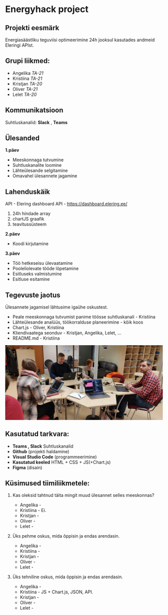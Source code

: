 # Energyhack project

## Projekti eesmärk
Energiasäästliku teguviisi optimeerimine 24h jooksul kasutades andmeid Eleringi APIst.

## Grupi liikmed:
- Angelika _TA-21_
- Kristiina _TA-21_
- Kristjan _TA-20_
- Oliver _TA-21_
- Lelet _TA-20_

## Kommunikatsioon
Suhtluskanalid: 
**Slack** , 
**Teams**

## Ülesanded
**1.päev**
- Meeskonnaga tutvumine
- Suhtluskanalite loomine
- Lähteülesande selgitamine
- Omavahel ülesannete jagamine


## Lahenduskäik

API - Elering dashboard API - https://dashboard.elering.ee/
1. 24h hindade array
2. chartJS graafik
3. teavitussüsteem


**2.päev**
- Koodi kirjutamine 


**3.päev**
- Töö hetkeseisu ülevaatamine
- Pooleliolevate tööde lõpetamine
- Esitluseks valmistumine
- Esitluse esitamine


## Tegevuste jaotus
Ülesannete jagamisel lähtusime igaühe oskustest.

- Peale meeskonnaga tutvumist panime töösse suhtluskanali - Kristiina  
- Lähteülesande analüüs, töökorralduse planeerimine - kõik koos
- Chart.js - Oliver, Kristiina
- Kliendivaatega seonduv - Kristjan, Angelika, Lelet, ...
- README.md - Kristiina 

![energy_hack_team2.jpg](https://github.com/oliverounaid/energyhack-project/blob/main/Images/energy_hack_team2.jpg)



## Kasutatud tarkvara:
* **Teams , Slack** Suhtluskanalid 
* **Github** (projekti haldamine)
* **Visual Studio Code** (programmeerimine)
* **Kasutatud keeled** HTML + CSS + JS(+Chart.js)
* **Figma** (disain)

## Küsimused tiimiliikmetele: 
1. Kas oleksid tahtnud täita mingit muud ülesannet selles meeskonnas?
    * Angelika -
    * Kristiina - Ei.
    * Kristjan -
    * Oliver -
    * Lelet - 
  

2. Üks pehme oskus, mida õppisin ja endas arendasin.
    * Angelika -
    * Kristiina - 
    * Kristjan -
    * Oliver -
    * Lelet -
   

3. Üks tehniline oskus, mida õppisin ja endas arendasin.
    * Angelika -
    * Kristiina - JS + Chart.js, JSON, API.
    * Kristjan -
    * Oliver -
    * Lelet -
   
